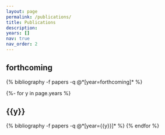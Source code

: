 ```yaml
---
layout: page
permalink: /publications/
title: Publications
description: 
years: []
nav: true
nav_order: 2
---
```

<!-- _pages/publications.md -->
<div class="publications">

<h2 class="year">forthcoming</h2>
{% bibliography -f papers -q @*[year=forthcoming]* %}

{%- for y in page.years %}
  <h2 class="year">{{y}}</h2>
  {% bibliography -f papers -q @*[year={{y}}]* %}
{% endfor %}

</div>
